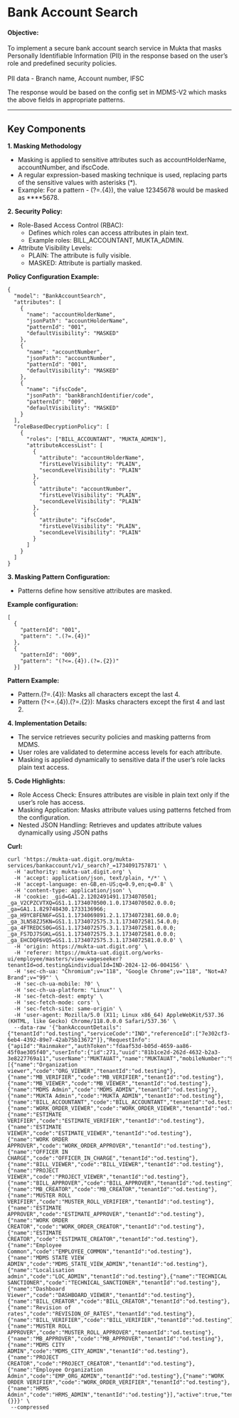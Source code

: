 # Bank Account Search

#### Objective:

To implement a secure bank account search service in Mukta that masks Personally Identifiable Information (PII) in the response based on the user’s role and predefined security policies.\
\
PII data - Branch name, Account number, IFSC

The response would be based on the config set in MDMS-V2 which masks the above fields in appropriate patterns.

***

## Key Components

**1. Masking Methodology**

* Masking is applied to sensitive attributes such as accountHolderName, accountNumber, and ifscCode.
* A regular expression-based masking technique is used, replacing parts of the sensitive values with asterisks (\*).
* Example: For a pattern - (?=.{4}), the value 12345678 would be masked as \*\*\*\*5678.

**2. Security Policy:**

* Role-Based Access Control (RBAC):
  * Defines which roles can access attributes in plain text.
  * Example roles: BILL\_ACCOUNTANT, MUKTA\_ADMIN.
* Attribute Visibility Levels:
  * PLAIN: The attribute is fully visible.
  * MASKED: Attribute is partially masked.

**Policy Configuration Example:**

```
{
  "model": "BankAccountSearch",
  "attributes": [
    {
      "name": "accountHolderName",
      "jsonPath": "accountHolderName",
      "patternId": "001",
      "defaultVisibility": "MASKED"
    },
    {
      "name": "accountNumber",
      "jsonPath": "accountNumber",
      "patternId": "001",
      "defaultVisibility": "MASKED"
    },
    {
      "name": "ifscCode",
      "jsonPath": "bankBranchIdentifier/code",
      "patternId": "009",
      "defaultVisibility": "MASKED"
    }
  ],
  "roleBasedDecryptionPolicy": [
    {
      "roles": ["BILL_ACCOUNTANT", "MUKTA_ADMIN"],
      "attributeAccessList": [
        {
          "attribute": "accountHolderName",
          "firstLevelVisibility": "PLAIN",
          "secondLevelVisibility": "PLAIN"
        },
        {
          "attribute": "accountNumber",
          "firstLevelVisibility": "PLAIN",
          "secondLevelVisibility": "PLAIN"
        },
        {
          "attribute": "ifscCode",
          "firstLevelVisibility": "PLAIN",
          "secondLevelVisibility": "PLAIN"
        }
      ]
    }
  ]
}

```

**3. Masking Pattern Configuration:**

* Patterns define how sensitive attributes are masked.

**Example configuration:**

```
[
  {
    "patternId": "001",
    "pattern": ".(?=.{4})"
  },
  {
    "patternId": "009",
    "pattern": "(?<=.{4}).(?=.{2})"
  }]

```

**Pattern Example:**

* Pattern.(?=.{4}): Masks all characters except the last 4.
* Pattern (?<=.{4}).(?=.{2}): Masks characters except the first 4 and last 2.

**4. Implementation Details:**

* The service retrieves security policies and masking patterns from MDMS.
* User roles are validated to determine access levels for each attribute.
* Masking is applied dynamically to sensitive data if the user’s role lacks plain text access.

**5. Code Highlights:**

* Role Access Check: Ensures attributes are visible in plain text only if the user’s role has access.
* Masking Application: Masks attribute values using patterns fetched from the configuration.
* Nested JSON Handling: Retrieves and updates attribute values dynamically using JSON paths

**Curl:**

```
curl 'https://mukta-uat.digit.org/mukta-services/bankaccount/v1/_search?_=1734091757871' \
  -H 'authority: mukta-uat.digit.org' \
  -H 'accept: application/json, text/plain, */*' \
  -H 'accept-language: en-GB,en-US;q=0.9,en;q=0.8' \
  -H 'content-type: application/json' \
  -H 'cookie: _gid=GA1.2.1202491491.1734070501; _ga_V2CPZCVTXQ=GS1.1.1734070500.1.0.1734070502.0.0.0; _ga=GA1.1.829748430.1733136966; _ga_H9YC8FEN6F=GS1.1.1734069891.2.1.1734072381.60.0.0; _ga_3LN58ZJ5KN=GS1.1.1734072575.3.1.1734072581.54.0.0; _ga_4FTREDCS0G=GS1.1.1734072575.3.1.1734072581.0.0.0; _ga_FS7DJ7SGKL=GS1.1.1734072575.3.1.1734072581.0.0.0; _ga_EHCDQF6VQ5=GS1.1.1734072575.3.1.1734072581.0.0.0' \
  -H 'origin: https://mukta-uat.digit.org' \
  -H 'referer: https://mukta-uat.digit.org/works-ui/employee/masters/view-wageseeker?tenantId=od.testing&individualId=IND-2024-12-06-004156' \
  -H 'sec-ch-ua: "Chromium";v="118", "Google Chrome";v="118", "Not=A?Brand";v="99"' \
  -H 'sec-ch-ua-mobile: ?0' \
  -H 'sec-ch-ua-platform: "Linux"' \
  -H 'sec-fetch-dest: empty' \
  -H 'sec-fetch-mode: cors' \
  -H 'sec-fetch-site: same-origin' \
  -H 'user-agent: Mozilla/5.0 (X11; Linux x86_64) AppleWebKit/537.36 (KHTML, like Gecko) Chrome/118.0.0.0 Safari/537.36' \
  --data-raw '{"bankAccountDetails":{"tenantId":"od.testing","serviceCode":"IND","referenceId":["7e302cf3-6eb4-4392-89e7-42ab75b13672"]},"RequestInfo":{"apiId":"Rainmaker","authToken":"fdaaf53d-b05d-4659-aa86-45f0ae305f40","userInfo":{"id":271,"uuid":"81b1ce2d-262d-4632-b2a3-3e8227769a11","userName":"MUKTAUAT","name":"MUKTAUAT","mobileNumber":"9036146615","emailId":"a@gmail.com","locale":null,"type":"EMPLOYEE","roles":[{"name":"Organization viewer","code":"ORG_VIEWER","tenantId":"od.testing"},{"name":"MB_VERIFIER","code":"MB_VERIFIER","tenantId":"od.testing"},{"name":"MB_VIEWER","code":"MB_VIEWER","tenantId":"od.testing"},{"name":"MDMS Admin","code":"MDMS_ADMIN","tenantId":"od.testing"},{"name":"MUKTA Admin","code":"MUKTA_ADMIN","tenantId":"od.testing"},{"name":"BILL_ACCOUNTANT","code":"BILL_ACCOUNTANT","tenantId":"od.testing"},{"name":"WORK_ORDER_VIEWER","code":"WORK_ORDER_VIEWER","tenantId":"od.testing"},{"name":"ESTIMATE VERIFIER","code":"ESTIMATE_VERIFIER","tenantId":"od.testing"},{"name":"ESTIMATE VIEWER","code":"ESTIMATE_VIEWER","tenantId":"od.testing"},{"name":"WORK ORDER APPROVER","code":"WORK_ORDER_APPROVER","tenantId":"od.testing"},{"name":"OFFICER IN CHARGE","code":"OFFICER_IN_CHARGE","tenantId":"od.testing"},{"name":"BILL_VIEWER","code":"BILL_VIEWER","tenantId":"od.testing"},{"name":"PROJECT VIEWER","code":"PROJECT_VIEWER","tenantId":"od.testing"},{"name":"BILL_APPROVER","code":"BILL_APPROVER","tenantId":"od.testing"},{"name":"MB_CREATOR","code":"MB_CREATOR","tenantId":"od.testing"},{"name":"MUSTER ROLL VERIFIER","code":"MUSTER_ROLL_VERIFIER","tenantId":"od.testing"},{"name":"ESTIMATE APPROVER","code":"ESTIMATE_APPROVER","tenantId":"od.testing"},{"name":"WORK ORDER CREATOR","code":"WORK_ORDER_CREATOR","tenantId":"od.testing"},{"name":"ESTIMATE CREATOR","code":"ESTIMATE_CREATOR","tenantId":"od.testing"},{"name":"Employee Common","code":"EMPLOYEE_COMMON","tenantId":"od.testing"},{"name":"MDMS STATE VIEW ADMIN","code":"MDMS_STATE_VIEW_ADMIN","tenantId":"od.testing"},{"name":"Localisation admin","code":"LOC_ADMIN","tenantId":"od.testing"},{"name":"TECHNICAL SANCTIONER","code":"TECHNICAL_SANCTIONER","tenantId":"od.testing"},{"name":"Dashboard Viewer","code":"DASHBOARD_VIEWER","tenantId":"od.testing"},{"name":"BILL_CREATOR","code":"BILL_CREATOR","tenantId":"od.testing"},{"name":"Revision of rates","code":"REVISION_OF_RATES","tenantId":"od.testing"},{"name":"BILL_VERIFIER","code":"BILL_VERIFIER","tenantId":"od.testing"},{"name":"MUSTER ROLL APPROVER","code":"MUSTER_ROLL_APPROVER","tenantId":"od.testing"},{"name":"MB_APPROVER","code":"MB_APPROVER","tenantId":"od.testing"},{"name":"MDMS CITY ADMIN","code":"MDMS_CITY_ADMIN","tenantId":"od.testing"},{"name":"PROJECT CREATOR","code":"PROJECT_CREATOR","tenantId":"od.testing"},{"name":"Employee Organization Admin","code":"EMP_ORG_ADMIN","tenantId":"od.testing"},{"name":"WORK ORDER VERIFIER","code":"WORK_ORDER_VERIFIER","tenantId":"od.testing"},{"name":"HRMS Admin","code":"HRMS_ADMIN","tenantId":"od.testing"}],"active":true,"tenantId":"od.testing","permanentCity":"Testing"},"msgId":"1734091757871|en_IN","plainAccessRequest":{}}}' \
 --compressed
```

